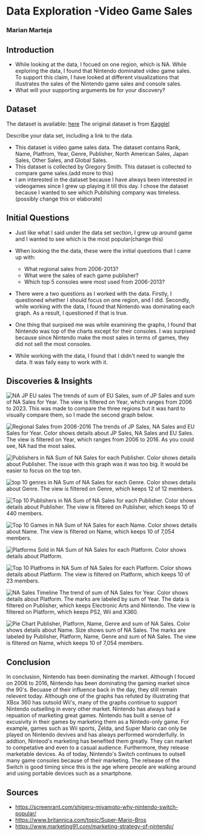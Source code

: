 # Data Exploration -Video Game Sales
### Marian Marteja

## Introduction

- While looking at the data, I focued on one region, which is NA. While exploring the data, I found that Nintendo dominated video game sales. To support this claim, I have looked at different visualizations that illustrates the sales of the Nintendo game sales and console sales.
- What will your supporting arguments be for your discovery?

## Dataset
The dataset is available: [here](https://github.com/mlmarteja/HW4DataExploration/blob/5cb275d47977365659d0337783c9f13e146dd499/vgsales.csv)
The original dataset is from [Kagglel](https://www.kaggle.com/gregorut/videogamesales)

Describe your data set, including a link to the data. 
- This dataset is video game sales data. The dataset contains Rank, Name, Platfrom, Year, Genre, Publisher, North American Sales, Japan Sales, Other Sales, and Global Sales. 
- This dataset is collected by Gregory Smith. This dataset is collected to compare game sales.(add more to this)
- I am interested in the dataset because I have always been interested in videogames since I grew up playing it till this day. I chose the dataset because I wanted to see which Publishing company was timeless.(possibly change this or elaborate)

## Initial Questions

- Just like what I said under the data set section, I grew up around game and I wanted to see which is the most popular(change this)
- When looking the the data, these were the initial questions that I came up with: 

    * What regional sales from 2006-2013?
    * What were the sales of each game publisher?
    * Which top 5 consoles were most used from 2006-2013?
  
- There were a two questions as I worked with the data. Firstly, I questioned whether I should focus on one region, and I did. Secondly, while working with the data, I found that Nintendo was dominating each graph. As a result, I questioned if that is true.
- One thing that surpised me was while examining the graphs, I found that Nintendo was top of the charts except for their consoles. I was surpised because since Nintendo make the most sales in terms of games, they did not sell the most consoles.
- While working with the data, I found that I didn't need to wangle the data. It was faily easy to work with it.

## Discoveries & Insights

![NA JP EU sales](https://user-images.githubusercontent.com/93753370/156697075-49a1a13b-14ad-451a-8f13-effba3ce8a15.png)
The trends of sum of EU Sales, sum of JP Sales and sum of NA Sales for Year. The view is filtered on Year, which ranges from 2006 to 2023. This was made to compare the three regions but it was hard to visually compare them, so I made the second graph below.

![Regional Sales from 2006-2016](https://user-images.githubusercontent.com/93753370/156696042-d32d6d8e-443b-4f00-92be-847b07350690.png)
The trends of JP Sales, NA Sales and EU Sales for Year.  Color shows details about JP Sales, NA Sales and EU Sales. The view is filtered on Year, which ranges from 2006 to 2016. As you could see, NA had the most sales.

![Publishers in NA](https://user-images.githubusercontent.com/93753370/156697720-9995d99e-e630-4038-8ae3-b4e190be5598.png)
Sum of NA Sales for each Publisher.  Color shows details about Publisher. The issue with this graph was it was too big. It would be easier to focus on the top ten.

![top 10 genres in NA](https://user-images.githubusercontent.com/93753370/156696181-5a218bc5-33d1-48ce-8a25-d31146d1d92d.png)
Sum of NA Sales for each Genre.  Color shows details about Genre. The view is filtered on Genre, which keeps 12 of 12 members.

![Top 10 Publishers in NA](https://user-images.githubusercontent.com/93753370/156696561-9749e966-865b-4f0b-950f-86a0ea676763.png)
Sum of NA Sales for each Publisher.  Color shows details about Publisher. The view is filtered on Publisher, which keeps 10 of 440 members.

![Top 10 Games in NA](https://user-images.githubusercontent.com/93753370/156696609-18152994-a543-4476-9074-31c3ded88948.png)
Sum of NA Sales for each Name.  Color shows details about Name. The view is filtered on Name, which keeps 10 of 7,054 members.

![Platforms Sold in NA](https://user-images.githubusercontent.com/93753370/156696744-cd19df17-88fa-4696-bc86-e172fc0ee62a.png)
Sum of NA Sales for each Platform.  Color shows details about Platform.

![Top 10 Platfroms in NA](https://user-images.githubusercontent.com/93753370/156696823-a4f11c69-e6e1-491c-8cdc-1329f7085d2a.png)
Sum of NA Sales for each Platform.  Color shows details about Platform. The view is filtered on Platform, which keeps 10 of 23 members.

![NA Sales Timeline](https://user-images.githubusercontent.com/93753370/156696871-1b0c5bea-a976-490e-97ce-6032fb8bc3cd.png)
The trend of sum of NA Sales for Year.  Color shows details about Platform.  The marks are labeled by sum of Year. The data is filtered on Publisher, which keeps Electronic Arts and Nintendo. The view is filtered on Platform, which keeps PS2, Wii and X360.

![Pie Chart](https://user-images.githubusercontent.com/93753370/156696933-be77f33c-324e-4a35-8a2a-5ed41ec8ce80.png)
Publisher, Platform, Name, Genre and sum of NA Sales.  Color shows details about Name.  Size shows sum of NA Sales.  The marks are labeled by Publisher, Platform, Name, Genre and sum of NA Sales. The view is filtered on Name, which keeps 10 of 7,054 members.

## Conclusion

In conclusion, Nintendo has been dominating the market. Although I focued on 2006 to 2016, Nintendo has been dominating the gaming market since the 90's. Becuase of their influence back in the day, they still remain relevent today. Although one of the graphs has refuted by illustrating that XBox 360 has outsold Wii's, many of the graphs continue to support Nintendo outselling in every other market. Nintendo has always had a repuation of marketing great games. Nintendo has built a sense of excusivity in their games by marketing them as a Nintedo-only game. For example, games such as Wii sports, Zelda, and Super Mario can only be played on Nintendo devives and has always performed wornderfully. In addtion, Ninteod's marketing has benefited them greatly. They can market to competative and even to a casual audience. Furthermore, they release marketable devices. As of today, Nintendo's Switch continues to outsell many game consoles because of their marketing. The relsease of the Switch is good timing since this is the age where people are walking around and using portable devices such as a smartphone.

## Sources

- https://screenrant.com/shigeru-miyamoto-why-nintendo-switch-popular/
- https://www.britannica.com/topic/Super-Mario-Bros
- https://www.marketing91.com/marketing-strategy-of-nintendo/
